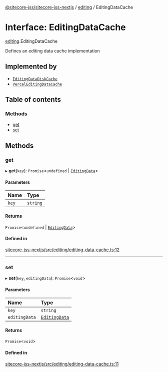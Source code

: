 [@sitecore-jss/sitecore-jss-nextjs](../README.md) / [editing](../modules/editing.md) / EditingDataCache

# Interface: EditingDataCache

[editing](../modules/editing.md).EditingDataCache

Defines an editing data cache implementation

## Implemented by

- [`EditingDataDiskCache`](../classes/editing.EditingDataDiskCache.md)
- [`VercelEditingDataCache`](../classes/editing.VercelEditingDataCache.md)

## Table of contents

### Methods

- [get](editing.EditingDataCache.md#get)
- [set](editing.EditingDataCache.md#set)

## Methods

### get

▸ **get**(`key`): `Promise`\<`undefined` \| [`EditingData`](../modules/editing.md#editingdata)\>

#### Parameters

| Name | Type |
| :------ | :------ |
| `key` | `string` |

#### Returns

`Promise`\<`undefined` \| [`EditingData`](../modules/editing.md#editingdata)\>

#### Defined in

[sitecore-jss-nextjs/src/editing/editing-data-cache.ts:12](https://github.com/Sitecore/jss/blob/9753f94a3/packages/sitecore-jss-nextjs/src/editing/editing-data-cache.ts#L12)

___

### set

▸ **set**(`key`, `editingData`): `Promise`\<`void`\>

#### Parameters

| Name | Type |
| :------ | :------ |
| `key` | `string` |
| `editingData` | [`EditingData`](../modules/editing.md#editingdata) |

#### Returns

`Promise`\<`void`\>

#### Defined in

[sitecore-jss-nextjs/src/editing/editing-data-cache.ts:11](https://github.com/Sitecore/jss/blob/9753f94a3/packages/sitecore-jss-nextjs/src/editing/editing-data-cache.ts#L11)
